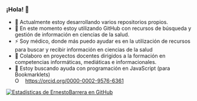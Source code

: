 ### ¡Hola! 👋
- 🔭 Actualmente estoy desarrollando varios repositorios propios.
- 🌱 En este momento estoy utilizando GitHub con recursos de búsqueda y gestión de información en ciencias de la salud.
-  ⚡ Soy médico, donde más puedo ayudar es en la utilización de recursos para buscar y recibir información en ciencias de la salud
- 👯 Colaboro en proyectos docentes dirigidos a la formación en competencias informáticas, mediáticas e informacionales.
- 🤔 Estoy buscando ayuda con programación en JavaScript (para Bookmarklets)
  <div itemscope itemtype="https://schema.org/Person"><a itemprop="sameAs" content="https://orcid.org/0000-0002-9576-6361" href="https://orcid.org/0000-0002-9576-6361" target="orcid.widget" rel="me noopener noreferrer" style="vertical-align:top;"><img src="https://orcid.org/sites/default/files/images/orcid_16x16.png" style="width:1em;margin-right:1em;" alt="ORCID iD icon">https://orcid.org/0000-0002-9576-6361</a></div>

[![Estadísticas de ErnestoBarrera en GitHub](https://github-readme-stats.vercel.app/api?username=ernestobarrera&show_icons=true)](https://github.com/ernestobarrera/github-readme-stats)

<!--
**ernestobarrera/ernestobarrera** is a ✨ _special_ ✨ repository because its `README.md` (this file) appears on your GitHub profile.

Here are some ideas to get you started:

- 🔭 I’m currently working on ...
- 🌱 I’m currently learning ...
- 👯 I’m looking to collaborate on ...
- 🤔 I’m looking for help with ...
- 💬 Ask me about ...
- 📫 How to reach me: ...
- 😄 Pronouns: ...
- ⚡ Fun fact: ...
-->
